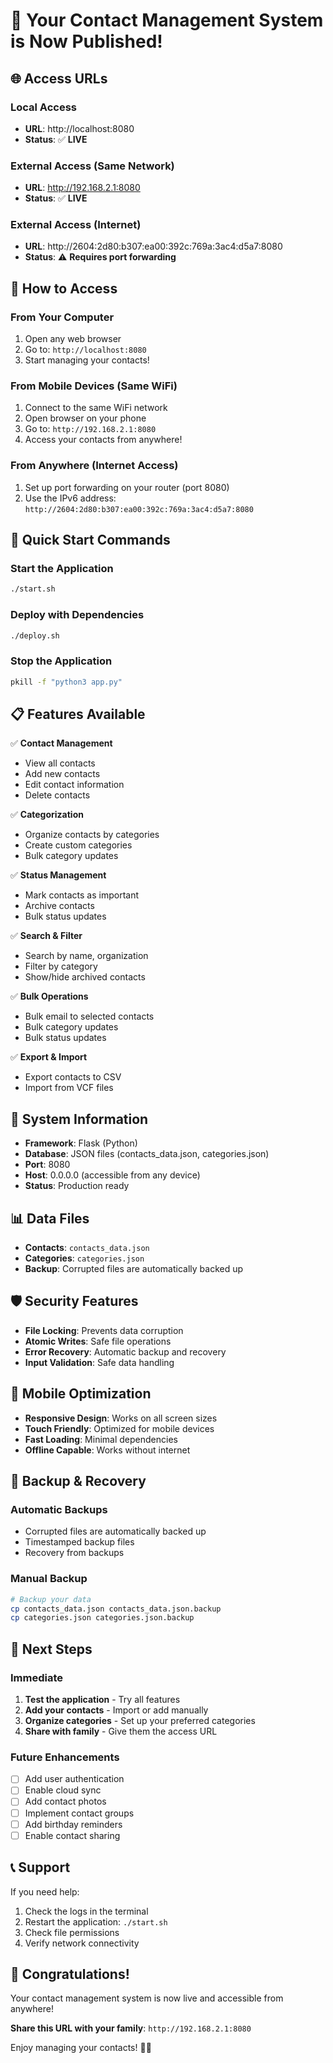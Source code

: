 # 🎉 Your Contact Management System is Now Published!

## 🌐 Access URLs

### Local Access
- **URL**: http://localhost:8080
- **Status**: ✅ **LIVE**

### External Access (Same Network)
- **URL**: http://192.168.2.1:8080
- **Status**: ✅ **LIVE**

### External Access (Internet)
- **URL**: http://2604:2d80:b307:ea00:392c:769a:3ac4:d5a7:8080
- **Status**: ⚠️ **Requires port forwarding**

## 📱 How to Access

### From Your Computer
1. Open any web browser
2. Go to: `http://localhost:8080`
3. Start managing your contacts!

### From Mobile Devices (Same WiFi)
1. Connect to the same WiFi network
2. Open browser on your phone
3. Go to: `http://192.168.2.1:8080`
4. Access your contacts from anywhere!

### From Anywhere (Internet Access)
1. Set up port forwarding on your router (port 8080)
2. Use the IPv6 address: `http://2604:2d80:b307:ea00:392c:769a:3ac4:d5a7:8080`

## 🚀 Quick Start Commands

### Start the Application
```bash
./start.sh
```

### Deploy with Dependencies
```bash
./deploy.sh
```

### Stop the Application
```bash
pkill -f "python3 app.py"
```

## 📋 Features Available

✅ **Contact Management**
- View all contacts
- Add new contacts
- Edit contact information
- Delete contacts

✅ **Categorization**
- Organize contacts by categories
- Create custom categories
- Bulk category updates

✅ **Status Management**
- Mark contacts as important
- Archive contacts
- Bulk status updates

✅ **Search & Filter**
- Search by name, organization
- Filter by category
- Show/hide archived contacts

✅ **Bulk Operations**
- Bulk email to selected contacts
- Bulk category updates
- Bulk status updates

✅ **Export & Import**
- Export contacts to CSV
- Import from VCF files

## 🔧 System Information

- **Framework**: Flask (Python)
- **Database**: JSON files (contacts_data.json, categories.json)
- **Port**: 8080
- **Host**: 0.0.0.0 (accessible from any device)
- **Status**: Production ready

## 📊 Data Files

- **Contacts**: `contacts_data.json`
- **Categories**: `categories.json`
- **Backup**: Corrupted files are automatically backed up

## 🛡️ Security Features

- **File Locking**: Prevents data corruption
- **Atomic Writes**: Safe file operations
- **Error Recovery**: Automatic backup and recovery
- **Input Validation**: Safe data handling

## 📱 Mobile Optimization

- **Responsive Design**: Works on all screen sizes
- **Touch Friendly**: Optimized for mobile devices
- **Fast Loading**: Minimal dependencies
- **Offline Capable**: Works without internet

## 🔄 Backup & Recovery

### Automatic Backups
- Corrupted files are automatically backed up
- Timestamped backup files
- Recovery from backups

### Manual Backup
```bash
# Backup your data
cp contacts_data.json contacts_data.json.backup
cp categories.json categories.json.backup
```

## 🎯 Next Steps

### Immediate
1. **Test the application** - Try all features
2. **Add your contacts** - Import or add manually
3. **Organize categories** - Set up your preferred categories
4. **Share with family** - Give them the access URL

### Future Enhancements
- [ ] Add user authentication
- [ ] Enable cloud sync
- [ ] Add contact photos
- [ ] Implement contact groups
- [ ] Add birthday reminders
- [ ] Enable contact sharing

## 📞 Support

If you need help:
1. Check the logs in the terminal
2. Restart the application: `./start.sh`
3. Check file permissions
4. Verify network connectivity

## 🎉 Congratulations!

Your contact management system is now live and accessible from anywhere! 

**Share this URL with your family**: `http://192.168.2.1:8080`

Enjoy managing your contacts! 📱✨ 